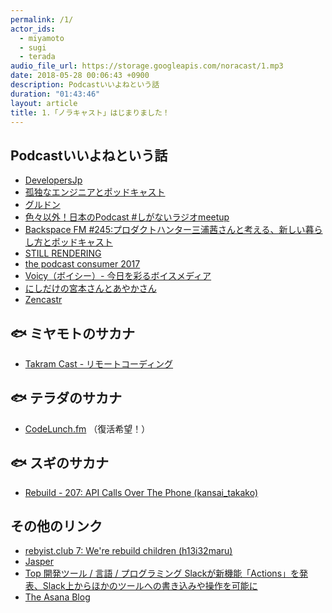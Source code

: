 ```yaml
---
permalink: /1/
actor_ids:
  - miyamoto
  - sugi
  - terada
audio_file_url: https://storage.googleapis.com/noracast/1.mp3
date: 2018-05-28 00:06:43 +0900
description: Podcastいいよねという話
duration: "01:43:46"
layout: article
title: 1.「ノラキャスト」はじまりました！
---
```


## Podcastいいよねという話

- [DevelopersJp](https://www.developersjp.online)
- [孤独なエンジニアとポッドキャスト](https://tech.karappo.net/569)
- [グルドン](https://mstdn.guru/about)
- [色々以外！日本のPodcast #しがないラジオmeetup](https://twitter.com/dskst9/status/999254292367163392/photo/1)
- [Backspace FM #245:プロダクトハンター三浦茜さんと考える、新しい暮らし方とポッドキャスト](http://backspace.fm/episode/245/)
- [STILL RENDERING](https://anchor.fm/stillrendering)
- [the podcast consumer 2017  ](http://www.edisonresearch.com/the-podcast-consumer-2017/)
- [Voicy（ボイシー）- 今日を彩るボイスメディア](https://voicy.jp)
- [にしだけの宮本さんとあやかさん](https://anchor.fm/yahsan2)
- [Zencastr](https://zencastr.com/)

## 🐟 ミヤモトのサカナ

- [Takram Cast - リモートコーディング](https://cast.takram.com/podcast/o8mlztjyqsrv)

## 🐟 テラダのサカナ

- [CodeLunch.fm](http://codelunch.fm) （復活希望！）


## 🐟 スギのサカナ

- [Rebuild - 207: API Calls Over The Phone (kansai_takako)](http://rebuild.fm/207/)

## その他のリンク

- [rebyist.club 7: We're rebuild children (h13i32maru)](https://rubyist.club/7/)
- [Jasper](https://jasperapp.io)
- [Top 開発ツール / 言語 / プログラミング
Slackが新機能「Actions」を発表、Slack上からほかのツールへの書き込みや操作を可能に](https://www.publickey1.jp/blog/18/slackactionsslack.html)
- [The Asana Blog](https://blog.asana.com)
